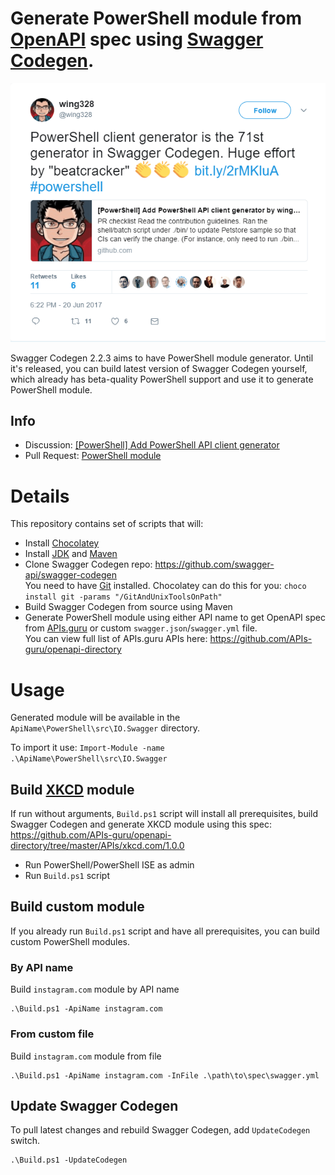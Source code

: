 # Generate PowerShell module from [OpenAPI](https://www.openapis.org/) spec using [Swagger Codegen](http://swagger.io/swagger-codegen/).

[![Promo Tweet](img/PromoTweet.png)](https://twitter.com/wing328/status/877184938344239104)

Swagger Codegen 2.2.3 aims to have PowerShell module generator. Until it's released, you can build latest version of Swagger Codegen yourself, which already has beta-quality PowerShell support and use it to generate PowerShell module.

## Info

* Discussion: [[PowerShell] Add PowerShell API client generator](https://github.com/swagger-api/swagger-codegen/issues/4320)
* Pull Request: [PowerShell module](https://github.com/swagger-api/swagger-codegen/pull/5789)

# Details

This repository contains set of scripts that will:

* Install [Chocolatey](https://chocolatey.org/)
* Install [JDK](http://www.oracle.com/technetwork/java/javase/downloads/index.html) and [Maven](https://maven.apache.org/)
* Clone Swagger Codegen repo: https://github.com/swagger-api/swagger-codegen  
  You need to have [Git](https://git-scm.com/) installed. Chocolatey can do this for you: `choco install git -params "/GitAndUnixToolsOnPath"`
* Build Swagger Codegen from source using Maven
* Generate PowerShell module using either API name to get OpenAPI spec from [APIs.guru](https://apis.guru/api-doc/) or custom `swagger.json`/`swagger.yml` file.  
   You can view full list of APIs.guru APIs here: https://github.com/APIs-guru/openapi-directory

# Usage

Generated module will be available in the `ApiName\PowerShell\src\IO.Swagger` directory.

To import it use: `Import-Module -name .\ApiName\PowerShell\src\IO.Swagger`

## Build [XKCD](https://xkcd.com/) module

If run without arguments, `Build.ps1` script will install all prerequisites, build Swagger Codegen and generate XKCD module using this spec: https://github.com/APIs-guru/openapi-directory/tree/master/APIs/xkcd.com/1.0.0

* Run PowerShell/PowerShell ISE as admin
* Run `Build.ps1` script

## Build custom module

If you already run `Build.ps1` script and have all prerequisites, you can build custom PowerShell modules.

### By API name

Build `instagram.com` module by API name

```posh
.\Build.ps1 -ApiName instagram.com
```

### From custom file

Build `instagram.com` module from file

```posh
.\Build.ps1 -ApiName instagram.com -InFile .\path\to\spec\swagger.yml

```

## Update Swagger Codegen

To pull latest changes and rebuild Swagger Codegen, add `UpdateCodegen` switch.

```
.\Build.ps1 -UpdateCodegen
```